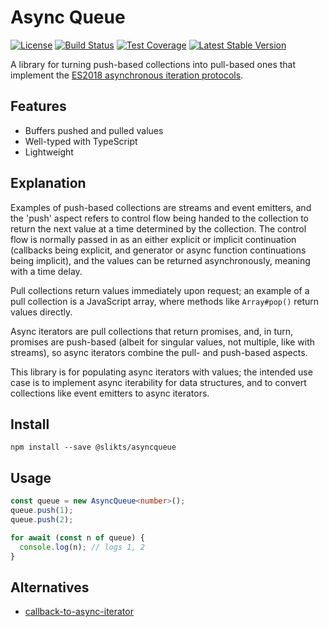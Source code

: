 # Async Queue

[![License](https://img.shields.io/github/license/slikts/asyncqueue.svg)](https://github.com/slikts/asyncqueue)
[![Build Status](https://img.shields.io/travis/slikts/asyncqueue/master.svg)](https://travis-ci.org/slikts/asyncqueue)
[![Test Coverage](https://img.shields.io/codecov/c/github/slikts/asyncqueue/master.svg)](https://codecov.io/github/slikts/asyncqueue?branch=master)
[![Latest Stable Version](https://img.shields.io/npm/v/@slikts/asyncqueue.svg)](https://www.npmjs.com/package/@slikts/asyncqueue)

A library for turning push-based collections into pull-based ones that implement the [ES2018 asynchronous iteration protocols][async].

## Features

* Buffers pushed and pulled values
* Well-typed with TypeScript
* Lightweight

## Explanation

Examples of push-based collections are streams and event emitters, and the 'push' aspect refers to control flow being handed to the collection to return the next value at a time determined by the collection. The control flow is normally passed in as an either explicit or implicit continuation (callbacks being explicit, and generator or async function continuations being implicit), and the values can be returned asynchronously, meaning with a time delay.

Pull collections return values immediately upon request; an example of a pull collection is a JavaScript array, where methods like `Array#pop()` return values directly.

Async iterators are pull collections that return promises, and, in turn, promises are push-based (albeit for singular values, not multiple, like with streams), so async iterators combine the pull- and push-based aspects.

This library is for populating async iterators with values; the intended use case is to implement async iterability for data structures, and to convert collections like event emitters to async iterators.

## Install

```
npm install --save @slikts/asyncqueue
```

## Usage

```typescript
const queue = new AsyncQueue<number>();
queue.push(1);
queue.push(2);

for await (const n of queue) {
  console.log(n); // logs 1, 2
}
```

## Alternatives

* [callback-to-async-iterator]

[callback-to-async-iterator]: https://github.com/withspectrum/callback-to-async-iterator
[async]: http://2ality.com/2016/10/asynchronous-iteration.html
